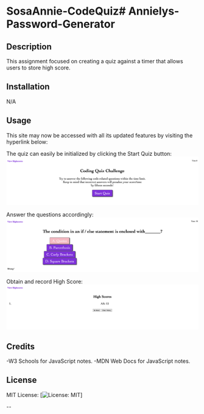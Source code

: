 # SosaAnnie-CodeQuiz# Annielys-Password-Generator

## Description

This assignment focused on creating a quiz against a timer that allows users to store high score. 

 

## Installation

N/A

## Usage

This site may now be accessed with all its updated features by visiting the hyperlink below: 

<!-- https://asosadia88.github.io/Annielys-Password-Generator/ -->

The quiz can easily be initialized by clicking the Start Quiz button:
<img src="assets/images/Start Page.png" alt="Code Quiz Start Page"> 

Answer the questions accordingly:
<img src="assets/images/Quiz Questions.png" alt="Code Quiz Start Page"> 

Obtain and record High Score:
<img src="assets/images/High Score.png" alt="Code Quiz Start Page"> 

## Credits
 
-W3 Schools for JavaScript notes.
-MDN Web Docs for JavaScript notes.

## License

MIT License: [![License: MIT](https://img.shields.io/badge/License-MIT-yellow.svg)]


--